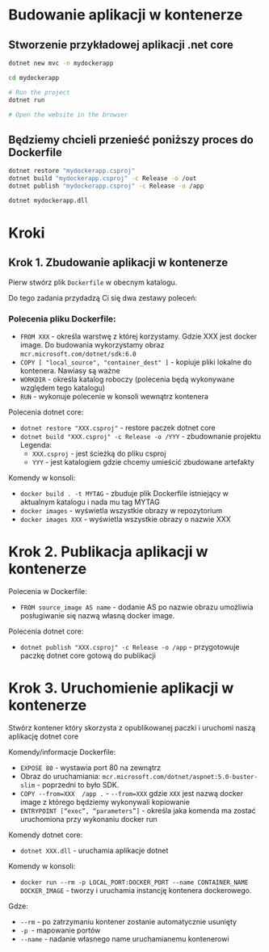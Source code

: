 # Budowanie aplikacji w kontenerze

## Stworzenie przykładowej aplikacji .net core

```bash
dotnet new mvc -n mydockerapp

cd mydockerapp

# Run the project
dotnet run

# Open the website in the browser
```

## Będziemy chcieli przenieść poniższy proces do Dockerfile

```bash
dotnet restore "mydockerapp.csproj"
dotnet build "mydockerapp.csproj" -c Release -o /out
dotnet publish "mydockerapp.csproj" -c Release -o /app

dotnet mydockerapp.dll
```

# Kroki

## Krok 1. Zbudowanie aplikacji w kontenerze

Pierw stwórz plik `Dockerfile` w obecnym katalogu.

Do tego zadania przydadzą Ci się dwa zestawy poleceń:

### Polecenia pliku Dockerfile:
- `FROM XXX` - określa warstwę z której korzystamy. Gdzie XXX jest docker image. Do budowania wykorzystamy obraz `mcr.microsoft.com/dotnet/sdk:6.0`
- `COPY [ "local_source", "container_dest" ]` - kopiuje pliki lokalne do kontenera. Nawiasy są ważne
- `WORKDIR` - określa katalog roboczy (polecenia będą wykonywane względem tego katalogu)
- `RUN` - wykonuje polecenie w konsoli wewnątrz kontenera

Polecenia dotnet core: 
- `dotnet restore "XXX.csproj"` - restore paczek dotnet core
- `dotnet build "XXX.csproj" -c Release -o /YYY` - zbudownanie projektu
    Legenda:
    - `XXX.csproj` - jest ścieżką do pliku csproj
    - `YYY` - jest katalogiem gdzie chcemy umieścić zbudowane artefakty

Komendy w konsoli:

- `docker build . -t MYTAG` - zbuduje plik Dockerfile istniejący w aktualnym katalogu i nada mu tag MYTAG
- `docker images` - wyświetla wszystkie obrazy w repozytorium
- `docker images XXX` - wyświetla wszystkie obrazy o nazwie XXX

# Krok 2. Publikacja aplikacji w kontenerze

Polecenia w Dockerfile:
- `FROM source_image AS name` - dodanie AS po nazwie obrazu umożliwia posługiwanie się nazwą własną docker image.

Polecenia dotnet core:
- `dotnet publish "XXX.csproj" -c Release -o /app` - przygotowuje paczkę dotnet core gotową do publikacji 

# Krok 3. Uruchomienie aplikacji w kontenerze

Stwórz kontener który skorzysta z opublikowanej paczki i uruchomi naszą aplikację dotnet core

Komendy/informacje Dockerfile:
- `EXPOSE 80` - wystawia port 80 na zewnątrz
- Obraz do uruchamiania: `mcr.microsoft.com/dotnet/aspnet:5.0-buster-slim` - poprzedni to było SDK.
- `COPY --from=XXX  /app .` - `--from=XXX` gdzie `XXX` jest nazwą docker image z którego będziemy wykonywali kopiowanie
- `ENTRYPOINT [“exec”, “parameters”]` - określa jaka komenda ma zostać uruchomiona przy wykonaniu docker run 

Komendy dotnet core:
- `dotnet XXX.dll` - uruchamia aplikacje dotnet

Komendy w konsoli:
- `docker run --rm -p LOCAL_PORT:DOCKER_PORT --name CONTAINER_NAME DOCKER_IMAGE` - tworzy i uruchamia instancję kontenera dockerowego.

Gdze:
- `--rm` - po zatrzymaniu kontener zostanie automatycznie usunięty
- `-p `- mapowanie portów
- `--name` - nadanie własnego name uruchamianemu kontenerowi
